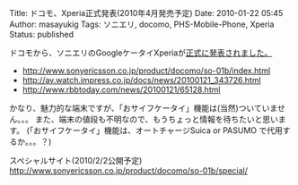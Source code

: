 Title: ドコモ、Xperia正式発表(2010年4月発売予定)
Date: 2010-01-22 05:45
Author: masayukig
Tags: ソニエリ, docomo, PHS-Mobile-Phone, Xperia
Status: published

ドコモから、ソニエリのGoogleケータイXperiaが[正式に発表されました。](http://www.nttdocomo.co.jp/product/foma/smart_phone/so01b/index.html)

-   http://www.sonyericsson.co.jp/product/docomo/so-01b/index.html
-   <http://av.watch.impress.co.jp/docs/news/20100121_343726.html>
-   <http://www.rbbtoday.com/news/20100121/65128.html>

かなり、魅力的な端末ですが、「おサイフケータイ」機能は(当然)ついていません。。。
また、端末の値段も不明なので、もうちょっと情報を待ちたいと思います。
(「おサイフケータイ」機能は、オートチャージSuica or PASUMO
で代用するか。。。？)

スペシャルサイト(2010/2/2公開予定)
<http://www.sonyericsson.co.jp/product/docomo/so-01b/special/>
